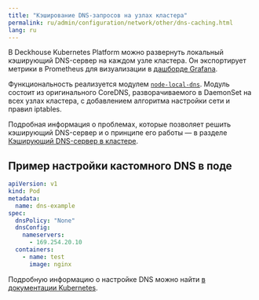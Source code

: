 ```yaml
---
title: "Кэширование DNS-запросов на узлах кластера"
permalink: ru/admin/configuration/network/other/dns-caching.html
lang: ru
---
```


В Deckhouse Kubernetes Platform можно развернуть локальный кэширующий DNS-сервер на каждом узле кластера. Он экспортирует метрики в Prometheus для визуализации в [дашборде Grafana](/modules/node-local-dns/#grafana-dashboard).

Функциональность реализуется модулем [`node-local-dns`](/modules/node-local-dns/). Модуль состоит из оригинального CoreDNS, разворачиваемого в DaemonSet на всех узлах кластера, с добавлением алгоритма настройки сети и правил iptables.

Подробная информация о проблемах, которые позволяет решить кэширующий DNS-сервер и о принципе его работы — в разделе [Кэширующий DNS-сервер в кластере](../../../../architecture/network/dns-caching.html).

<!-- Перенесено из https://deckhouse.ru/products/kubernetes-platform/documentation/v1/modules/node-local-dns/configuration.html -->

## Пример настройки кастомного DNS в поде

```yaml
apiVersion: v1
kind: Pod
metadata:
  name: dns-example
spec:
  dnsPolicy: "None"
  dnsConfig:
    nameservers:
      - 169.254.20.10
  containers:
    - name: test
      image: nginx
```

Подробную информацию о настройке DNS можно найти [в документации Kubernetes](https://kubernetes.io/docs/concepts/services-networking/dns-pod-service/#pod-s-dns-config).
